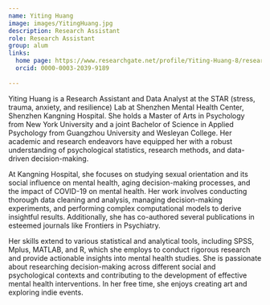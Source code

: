 ```yaml
---
name: Yiting Huang
image: images/YitingHuang.jpg
description: Research Assistant
role: Research Assistant
group: alum
links:
  home page: https://www.researchgate.net/profile/Yiting-Huang-8/research
  orcid: 0000-0003-2039-9189
  
---
```


Yiting Huang is a Research Assistant and Data Analyst at the STAR (stress, trauma, anxiety, and resilience) Lab at Shenzhen Mental Health Center, Shenzhen Kangning Hospital. She holds a Master of Arts in Psychology from New York University and a joint Bachelor of Science in Applied Psychology from Guangzhou University and Wesleyan College. Her academic and research endeavors have equipped her with a robust understanding of psychological statistics, research methods, and data-driven decision-making.

At Kangning Hospital, she focuses on studying sexual orientation and its social influence on mental health, aging decision-making processes, and the impact of COVID-19 on mental health. Her work involves conducting thorough data cleaning and analysis, managing decision-making experiments, and performing complex computational models to derive insightful results. Additionally, she has co-authored several publications in esteemed journals like Frontiers in Psychiatry.

Her skills extend to various statistical and analytical tools, including SPSS, Mplus, MATLAB, and R, which she employs to conduct rigorous research and provide actionable insights into mental health studies. She is passionate about researching decision-making across different social and psychological contexts and contributing to the development of effective mental health interventions. In her free time, she enjoys creating art and exploring indie events.
